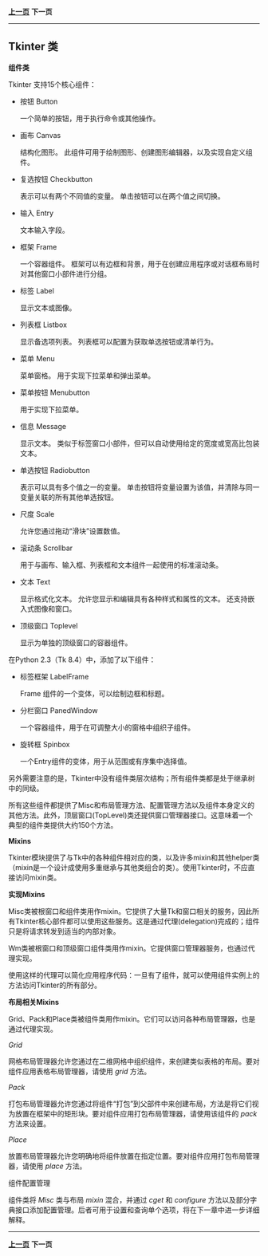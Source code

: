 **[上一页](hello-again.md)**    **下一页**

----------

## Tkinter 类 ##

**组件类**

Tkinter 支持15个核心组件：

- 按钮 Button

    一个简单的按钮，用于执行命令或其他操作。

- 画布 Canvas

    结构化图形。 此组件可用于绘制图形、创建图形编辑器，以及实现自定义组件。

- 复选按钮 Checkbutton

    表示可以有两个不同值的变量。 单击按钮可以在两个值之间切换。

- 输入 Entry

    文本输入字段。

- 框架 Frame

    一个容器组件。 框架可以有边框和背景，用于在创建应用程序或对话框布局时对其他窗口小部件进行分组。

- 标签 Label

    显示文本或图像。

- 列表框 Listbox

    显示备选项列表。 列表框可以配置为获取单选按钮或清单行为。

- 菜单 Menu

    菜单窗格。 用于实现下拉菜单和弹出菜单。

- 菜单按钮 Menubutton

    用于实现下拉菜单。

- 信息 Message

    显示文本。 类似于标签窗口小部件，但可以自动使用给定的宽度或宽高比包装文本。

- 单选按钮 Radiobutton

    表示可以具有多个值之一的变量。 单击按钮将变量设置为该值，并清除与同一变量关联的所有其他单选按钮。

- 尺度 Scale

    允许您通过拖动“滑块”设置数值。

- 滚动条 Scrollbar

    用于与画布、输入框、列表框和文本组件一起使用的标准滚动条。

- 文本 Text

    显示格式化文本。 允许您显示和编辑具有各种样式和属性的文本。 还支持嵌入式图像和窗口。

- 顶级窗口 Toplevel

    显示为单独的顶级窗口的容器组件。

在Python 2.3（Tk 8.4）中，添加了以下组件：

- 标签框架 LabelFrame

    Frame 组件的一个变体，可以绘制边框和标题。

- 分栏窗口 PanedWindow

    一个容器组件，用于在可调整大小的窗格中组织子组件。

- 旋转框 Spinbox

    一个Entry组件的变体，用于从范围或有序集中选择值。

另外需要注意的是，Tkinter中没有组件类层次结构；所有组件类都是处于继承树中的同级。

所有这些组件都提供了Misc和布局管理方法、配置管理方法以及组件本身定义的其他方法。此外，顶层窗口(TopLevel)类还提供窗口管理器接口。这意味着一个典型的组件类提供大约150个方法。


**Mixins**

Tkinter模块提供了与Tk中的各种组件相对应的类，以及许多mixin和其他helper类（mixin是一个设计成使用多重继承与其他类组合的类）。使用Tkinter时，不应直接访问mixin类。


**实现Mixins**

Misc类被根窗口和组件类用作mixin。它提供了大量Tk和窗口相关的服务，因此所有Tkinter核心部件都可以使用这些服务。这是通过代理(delegation)完成的；组件只是将请求转发到适当的内部对象。

Wm类被根窗口和顶级窗口组件类用作mixin。它提供窗口管理器服务，也通过代理实现。

使用这样的代理可以简化应用程序代码：一旦有了组件，就可以使用组件实例上的方法访问Tkinter的所有部分。

**布局相关Mixins**

Grid、Pack和Place类被组件类用作mixin。它们可以访问各种布局管理器，也是通过代理实现。

*Grid*

网格布局管理器允许您通过在二维网格中组织组件，来创建类似表格的布局。要对组件应用表格布局管理器，请使用 *grid* 方法。

*Pack*

打包布局管理器允许您通过将组件“打包”到父部件中来创建布局，方法是将它们视为放置在框架中的矩形块。要对组件应用打包布局管理器，请使用该组件的 *pack* 方法来设置。

*Place*

放置布局管理器允许您明确地将组件放置在指定位置。要对组件应用打包布局管理器，请使用 *place* 方法。

组件配置管理

组件类将 *Misc* 类与布局 *mixin* 混合，并通过 *cget* 和 *configure* 方法以及部分字典接口添加配置管理。后者可用于设置和查询单个选项，将在下一章中进一步详细解释。

----------
**[上一页](hello-again.md)**    **下一页**
